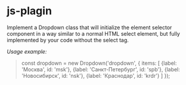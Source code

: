 # js-plagin

Implement a Dropdown class that will initialize the element selector component in a way similar to a normal HTML select element, 
but fully implemented by your code without the select tag.

*Usage example:*


> const dropdown = new Dropdown('dropdown', {
 > items: [
 >   {label: 'Москва', id: 'msk'},
 >   {label: 'Санкт-Петербург', id: 'spb'},
 >   {label: 'Новосибирск', id: 'nsk'},
 >   {label: 'Краснодар', id: 'krdr'}
 > ]
> });

